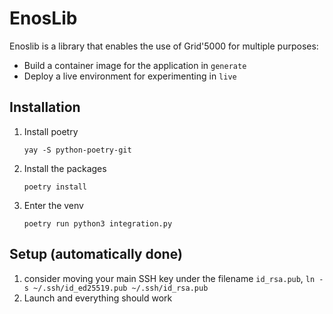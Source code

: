 # EnosLib

Enoslib is a library that enables the use of Grid'5000 for multiple purposes:
- Build a container image for the application in `generate`
- Deploy a live environment for experimenting in `live`

## Installation
1. Install poetry
    ```shell
    yay -S python-poetry-git
    ```
2. Install the packages
    ```shell
    poetry install
    ```
3. Enter the venv
    ```shell
    poetry run python3 integration.py
    ```

## Setup (automatically done)
1. consider moving your main SSH key under the filename `id_rsa.pub`, `ln -s ~/.ssh/id_ed25519.pub ~/.ssh/id_rsa.pub`
2. Launch and everything should work
